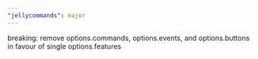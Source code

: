 ```yaml
---
"jellycommands": major
---
```


breaking: remove options.commands, options.events, and options.buttons in favour of single options.features
